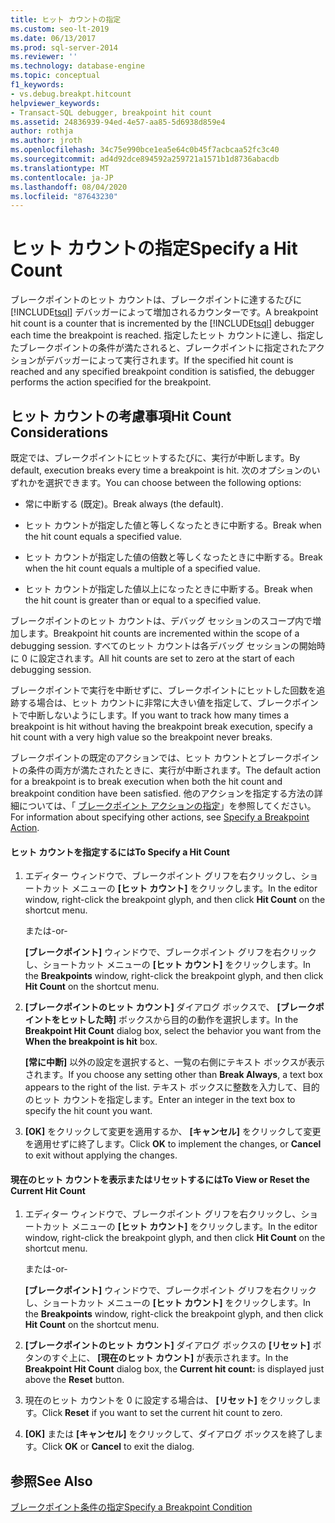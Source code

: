 ```yaml
---
title: ヒット カウントの指定
ms.custom: seo-lt-2019
ms.date: 06/13/2017
ms.prod: sql-server-2014
ms.reviewer: ''
ms.technology: database-engine
ms.topic: conceptual
f1_keywords:
- vs.debug.breakpt.hitcount
helpviewer_keywords:
- Transact-SQL debugger, breakpoint hit count
ms.assetid: 24836939-94ed-4e57-aa85-5d6938d859e4
author: rothja
ms.author: jroth
ms.openlocfilehash: 34c75e990bce1ea5e64c0b45f7acbcaa52fc3c40
ms.sourcegitcommit: ad4d92dce894592a259721a1571b1d8736abacdb
ms.translationtype: MT
ms.contentlocale: ja-JP
ms.lasthandoff: 08/04/2020
ms.locfileid: "87643230"
---
```

# <a name="specify-a-hit-count"></a><span data-ttu-id="aa94e-102">ヒット カウントの指定</span><span class="sxs-lookup"><span data-stu-id="aa94e-102">Specify a Hit Count</span></span>
  <span data-ttu-id="aa94e-103">ブレークポイントのヒット カウントは、ブレークポイントに達するたびに [!INCLUDE[tsql](../../includes/tsql-md.md)] デバッガーによって増加されるカウンターです。</span><span class="sxs-lookup"><span data-stu-id="aa94e-103">A breakpoint hit count is a counter that is incremented by the [!INCLUDE[tsql](../../includes/tsql-md.md)] debugger each time the breakpoint is reached.</span></span> <span data-ttu-id="aa94e-104">指定したヒット カウントに達し、指定したブレークポイントの条件が満たされると、ブレークポイントに指定されたアクションがデバッガーによって実行されます。</span><span class="sxs-lookup"><span data-stu-id="aa94e-104">If the specified hit count is reached and any specified breakpoint condition is satisfied, the debugger performs the action specified for the breakpoint.</span></span>  
  
## <a name="hit-count-considerations"></a><span data-ttu-id="aa94e-105">ヒット カウントの考慮事項</span><span class="sxs-lookup"><span data-stu-id="aa94e-105">Hit Count Considerations</span></span>  
 <span data-ttu-id="aa94e-106">既定では、ブレークポイントにヒットするたびに、実行が中断します。</span><span class="sxs-lookup"><span data-stu-id="aa94e-106">By default, execution breaks every time a breakpoint is hit.</span></span> <span data-ttu-id="aa94e-107">次のオプションのいずれかを選択できます。</span><span class="sxs-lookup"><span data-stu-id="aa94e-107">You can choose between the following options:</span></span>  
  
-   <span data-ttu-id="aa94e-108">常に中断する (既定)。</span><span class="sxs-lookup"><span data-stu-id="aa94e-108">Break always (the default).</span></span>  
  
-   <span data-ttu-id="aa94e-109">ヒット カウントが指定した値と等しくなったときに中断する。</span><span class="sxs-lookup"><span data-stu-id="aa94e-109">Break when the hit count equals a specified value.</span></span>  
  
-   <span data-ttu-id="aa94e-110">ヒット カウントが指定した値の倍数と等しくなったときに中断する。</span><span class="sxs-lookup"><span data-stu-id="aa94e-110">Break when the hit count equals a multiple of a specified value.</span></span>  
  
-   <span data-ttu-id="aa94e-111">ヒット カウントが指定した値以上になったときに中断する。</span><span class="sxs-lookup"><span data-stu-id="aa94e-111">Break when the hit count is greater than or equal to a specified value.</span></span>  
  
 <span data-ttu-id="aa94e-112">ブレークポイントのヒット カウントは、デバッグ セッションのスコープ内で増加します。</span><span class="sxs-lookup"><span data-stu-id="aa94e-112">Breakpoint hit counts are incremented within the scope of a debugging session.</span></span> <span data-ttu-id="aa94e-113">すべてのヒット カウントは各デバッグ セッションの開始時に 0 に設定されます。</span><span class="sxs-lookup"><span data-stu-id="aa94e-113">All hit counts are set to zero at the start of each debugging session.</span></span>  
  
 <span data-ttu-id="aa94e-114">ブレークポイントで実行を中断せずに、ブレークポイントにヒットした回数を追跡する場合は、ヒット カウントに非常に大きい値を指定して、ブレークポイントで中断しないようにします。</span><span class="sxs-lookup"><span data-stu-id="aa94e-114">If you want to track how many times a breakpoint is hit without having the breakpoint break execution, specify a hit count with a very high value so the breakpoint never breaks.</span></span>  
  
 <span data-ttu-id="aa94e-115">ブレークポイントの既定のアクションでは、ヒット カウントとブレークポイントの条件の両方が満たされたときに、実行が中断されます。</span><span class="sxs-lookup"><span data-stu-id="aa94e-115">The default action for a breakpoint is to break execution when both the hit count and breakpoint condition have been satisfied.</span></span> <span data-ttu-id="aa94e-116">他のアクションを指定する方法の詳細については、「 [ブレークポイント アクションの指定](specify-a-breakpoint-action.md)」を参照してください。</span><span class="sxs-lookup"><span data-stu-id="aa94e-116">For information about specifying other actions, see [Specify a Breakpoint Action](specify-a-breakpoint-action.md).</span></span>  
  
#### <a name="to-specify-a-hit-count"></a><span data-ttu-id="aa94e-117">ヒット カウントを指定するには</span><span class="sxs-lookup"><span data-stu-id="aa94e-117">To Specify a Hit Count</span></span>  
  
1.  <span data-ttu-id="aa94e-118">エディター ウィンドウで、ブレークポイント グリフを右クリックし、ショートカット メニューの **[ヒット カウント]** をクリックします。</span><span class="sxs-lookup"><span data-stu-id="aa94e-118">In the editor window, right-click the breakpoint glyph, and then click **Hit Count** on the shortcut menu.</span></span>  
  
     <span data-ttu-id="aa94e-119">または</span><span class="sxs-lookup"><span data-stu-id="aa94e-119">-or-</span></span>  
  
     <span data-ttu-id="aa94e-120">**[ブレークポイント]** ウィンドウで、ブレークポイント グリフを右クリックし、ショートカット メニューの **[ヒット カウント]** をクリックします。</span><span class="sxs-lookup"><span data-stu-id="aa94e-120">In the **Breakpoints** window, right-click the breakpoint glyph, and then click **Hit Count** on the shortcut menu.</span></span>  
  
2.  <span data-ttu-id="aa94e-121">**[ブレークポイントのヒット カウント]** ダイアログ ボックスで、 **[ブレークポイントをヒットした時]** ボックスから目的の動作を選択します。</span><span class="sxs-lookup"><span data-stu-id="aa94e-121">In the **Breakpoint Hit Count** dialog box, select the behavior you want from the **When the breakpoint is hit** box.</span></span>  
  
     <span data-ttu-id="aa94e-122">**[常に中断]** 以外の設定を選択すると、一覧の右側にテキスト ボックスが表示されます。</span><span class="sxs-lookup"><span data-stu-id="aa94e-122">If you choose any setting other than **Break Always**, a text box appears to the right of the list.</span></span> <span data-ttu-id="aa94e-123">テキスト ボックスに整数を入力して、目的のヒット カウントを指定します。</span><span class="sxs-lookup"><span data-stu-id="aa94e-123">Enter an integer in the text box to specify the hit count you want.</span></span>  
  
3.  <span data-ttu-id="aa94e-124">**[OK]** をクリックして変更を適用するか、 **[キャンセル]** をクリックして変更を適用せずに終了します。</span><span class="sxs-lookup"><span data-stu-id="aa94e-124">Click **OK** to implement the changes, or **Cancel** to exit without applying the changes.</span></span>  
  
#### <a name="to-view-or-reset-the-current-hit-count"></a><span data-ttu-id="aa94e-125">現在のヒット カウントを表示またはリセットするには</span><span class="sxs-lookup"><span data-stu-id="aa94e-125">To View or Reset the Current Hit Count</span></span>  
  
1.  <span data-ttu-id="aa94e-126">エディター ウィンドウで、ブレークポイント グリフを右クリックし、ショートカット メニューの **[ヒット カウント]** をクリックします。</span><span class="sxs-lookup"><span data-stu-id="aa94e-126">In the editor window, right-click the breakpoint glyph, and then click **Hit Count** on the shortcut menu.</span></span>  
  
     <span data-ttu-id="aa94e-127">または</span><span class="sxs-lookup"><span data-stu-id="aa94e-127">-or-</span></span>  
  
     <span data-ttu-id="aa94e-128">**[ブレークポイント]** ウィンドウで、ブレークポイント グリフを右クリックし、ショートカット メニューの **[ヒット カウント]** をクリックします。</span><span class="sxs-lookup"><span data-stu-id="aa94e-128">In the **Breakpoints** window, right-click the breakpoint glyph, and then click **Hit Count** on the shortcut menu.</span></span>  
  
2.  <span data-ttu-id="aa94e-129">**[ブレークポイントのヒット カウント]** ダイアログ ボックスの **[リセット]** ボタンのすぐ上に、 **[現在のヒット カウント]** が表示されます。</span><span class="sxs-lookup"><span data-stu-id="aa94e-129">In the **Breakpoint Hit Count** dialog box, the **Current hit count:** is displayed just above the **Reset** button.</span></span>  
  
3.  <span data-ttu-id="aa94e-130">現在のヒット カウントを 0 に設定する場合は、 **[リセット]** をクリックします。</span><span class="sxs-lookup"><span data-stu-id="aa94e-130">Click **Reset** if you want to set the current hit count to zero.</span></span>  
  
4.  <span data-ttu-id="aa94e-131">**[OK]** または **[キャンセル]** をクリックして、ダイアログ ボックスを終了します。</span><span class="sxs-lookup"><span data-stu-id="aa94e-131">Click **OK** or **Cancel** to exit the dialog.</span></span>  
  
## <a name="see-also"></a><span data-ttu-id="aa94e-132">参照</span><span class="sxs-lookup"><span data-stu-id="aa94e-132">See Also</span></span>  
 [<span data-ttu-id="aa94e-133">ブレークポイント条件の指定</span><span class="sxs-lookup"><span data-stu-id="aa94e-133">Specify a Breakpoint Condition</span></span>](specify-a-breakpoint-condition.md)  
  
  
